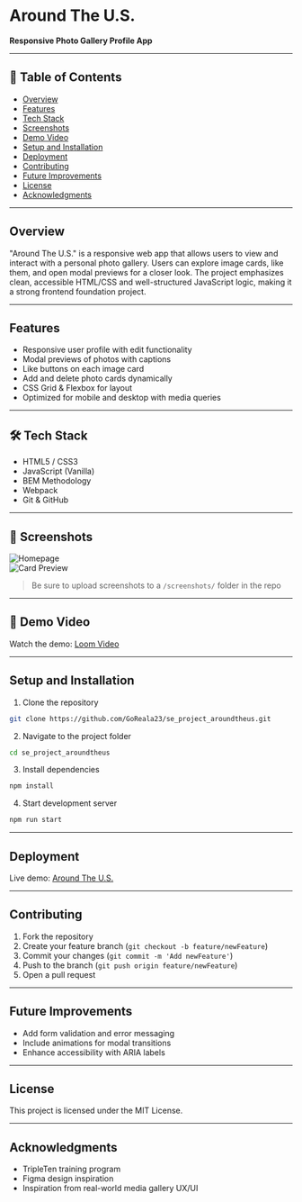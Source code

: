 # Around The U.S.

**Responsive Photo Gallery Profile App**

---

## 📑 Table of Contents

- [Overview](#overview)
- [Features](#features)
- [Tech Stack](#tech-stack)
- [Screenshots](#screenshots)
- [Demo Video](#demo-video)
- [Setup and Installation](#setup-and-installation)
- [Deployment](#deployment)
- [Contributing](#contributing)
- [Future Improvements](#future-improvements)
- [License](#license)
- [Acknowledgments](#acknowledgments)

---

##  Overview

"Around The U.S." is a responsive web app that allows users to view and interact with a personal photo gallery. Users can explore image cards, like them, and open modal previews for a closer look. The project emphasizes clean, accessible HTML/CSS and well-structured JavaScript logic, making it a strong frontend foundation project.

---

##  Features

-  Responsive user profile with edit functionality
-  Modal previews of photos with captions
-  Like buttons on each image card
-  Add and delete photo cards dynamically
-  CSS Grid & Flexbox for layout
-  Optimized for mobile and desktop with media queries

---

## 🛠 Tech Stack

- HTML5 / CSS3
- JavaScript (Vanilla)
- BEM Methodology
- Webpack
- Git & GitHub

---

## 📸 Screenshots

![Homepage](./screenshots/home.png)  
![Card Preview](./screenshots/modal.png)

> Be sure to upload screenshots to a `/screenshots/` folder in the repo

---

## 🎥 Demo Video

Watch the demo: [Loom Video](https://www.loom.com/share/ddafe79970524965b6fa076b7f4be275?sid=b7d28da7-d9d4-4aca-a6ad-2d8e0a9ebdbf)

---

##  Setup and Installation

1. Clone the repository

```bash
git clone https://github.com/GoReala23/se_project_aroundtheus.git
```

2. Navigate to the project folder

```bash
cd se_project_aroundtheus
```

3. Install dependencies

```bash
npm install
```

4. Start development server

```bash
npm run start
```

---

##  Deployment

Live demo: [Around The U.S.](https://www.loom.com/share/ddafe79970524965b6fa076b7f4be275?sid=b7d28da7-d9d4-4aca-a6ad-2d8e0a9ebdbf)

---

##  Contributing

1. Fork the repository
2. Create your feature branch (`git checkout -b feature/newFeature`)
3. Commit your changes (`git commit -m 'Add newFeature'`)
4. Push to the branch (`git push origin feature/newFeature`)
5. Open a pull request

---

##  Future Improvements

- Add form validation and error messaging
- Include animations for modal transitions
- Enhance accessibility with ARIA labels

---

##  License

This project is licensed under the MIT License.

---

##  Acknowledgments

- TripleTen training program
- Figma design inspiration
- Inspiration from real-world media gallery UX/UI
